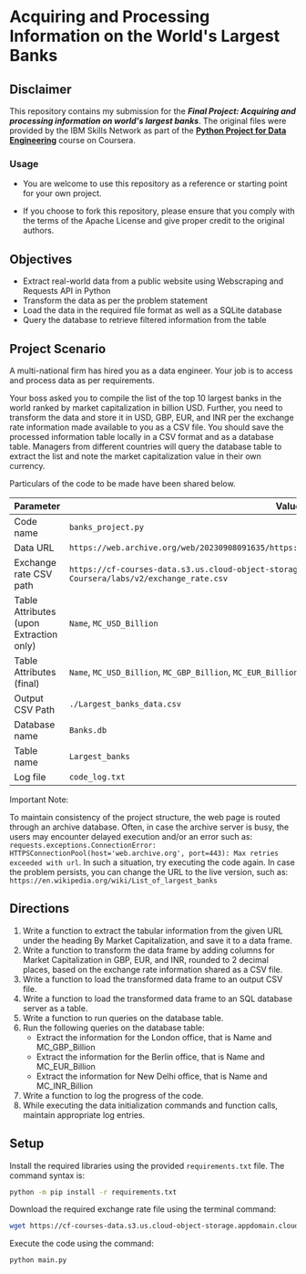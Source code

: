 # Acquiring and Processing Information on the World's Largest Banks

## Disclaimer

This repository contains my submission for the ***Final Project: Acquiring and processing information on world's largest banks***. The original files were provided by the IBM Skills Network as part of the **[Python Project for Data Engineering](https://www.coursera.org/learn/python-project-for-data-engineering)** course on Coursera.

### Usage

* You are welcome to use this repository as a reference or starting point for your own project.

* If you choose to fork this repository, please ensure that you comply with the terms of the Apache License and give proper credit to the original authors.

## Objectives

* Extract real-world data from a public website using Webscraping and Requests API in Python
* Transform the data as per the problem statement
* Load the data in the required file format as well as a SQLite database
* Query the database to retrieve filtered information from the table

## Project Scenario

A multi-national firm has hired you as a data engineer. Your job is to access and process data as per requirements.

Your boss asked you to compile the list of the top 10 largest banks in the world ranked by market capitalization in billion USD. Further, you need to transform the data and store it in USD, GBP, EUR, and INR per the exchange rate information made available to you as a CSV file. You should save the processed information table locally in a CSV format and as a database table. Managers from different countries will query the database table to extract the list and note the market capitalization value in their own currency.

Particulars of the code to be made have been shared below.

| Parameter                               | Value                                                                                                                             |
| --------------------------------------- | --------------------------------------------------------------------------------------------------------------------------------- |
| Code name                               | `banks_project.py`                                                                                                                |
| Data URL                                | `https://web.archive.org/web/20230908091635/https://en.wikipedia.org/wiki/List_of_largest_banks`                                  |
| Exchange rate CSV path                  | `https://cf-courses-data.s3.us.cloud-object-storage.appdomain.cloud/IBMSkillsNetwork-PY0221EN-Coursera/labs/v2/exchange_rate.csv` |
| Table Attributes (upon Extraction only) | `Name`, `MC_USD_Billion`                                                                                                          |
| Table Attributes (final)                | `Name`, `MC_USD_Billion`, `MC_GBP_Billion`, `MC_EUR_Billion`, `MC_INR_Billion`                                                    |
| Output CSV Path                         | `./Largest_banks_data.csv`                                                                                                        |
| Database name                           | `Banks.db`                                                                                                                        |
| Table name                              | `Largest_banks`                                                                                                                   |
| Log file                                | `code_log.txt`                                                                                                                    |

Important Note:

To maintain consistency of the project structure, the web page is routed through an archive database. Often, in case the archive server is busy, the users may encounter delayed execution and/or an error such as:
`requests.exceptions.ConnectionError: HTTPSConnectionPool(host='web.archive.org', port=443): Max retries exceeded with url`.
In such a situation, try executing the code again. In case the problem persists, you can change the URL to the live version, such as:
`https://en.wikipedia.org/wiki/List_of_largest_banks`

## Directions

1. Write a function to extract the tabular information from the given URL under the heading By Market Capitalization, and save it to a data frame.
1. Write a function to transform the data frame by adding columns for Market Capitalization in GBP, EUR, and INR, rounded to 2 decimal places, based on the exchange rate information shared as a CSV file.
1. Write a function to load the transformed data frame to an output CSV file.
1. Write a function to load the transformed data frame to an SQL database server as a table.
1. Write a function to run queries on the database table.
1. Run the following queries on the database table:
    - Extract the information for the London office, that is Name and MC_GBP_Billion
    - Extract the information for the Berlin office, that is Name and MC_EUR_Billion
    - Extract the information for New Delhi office, that is Name and MC_INR_Billion
1. Write a function to log the progress of the code.
1. While executing the data initialization commands and function calls, maintain appropriate log entries.

## Setup

Install the required libraries using the provided `requirements.txt` file. The command syntax is:

```bash
python -m pip install -r requirements.txt
```

Download the required exchange rate file using the terminal command:

```bash
wget https://cf-courses-data.s3.us.cloud-object-storage.appdomain.cloud/IBMSkillsNetwork-PY0221EN-Coursera/labs/v2/exchange_rate.csv
```

Execute the code using the command:

```bash
python main.py
```